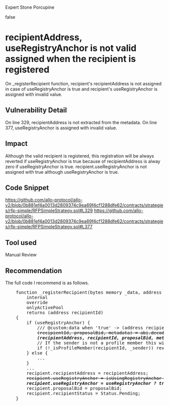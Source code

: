 Expert Stone Porcupine

false

# recipientAddress, useRegistryAnchor is not valid assigned when the recipient is registered

On _registerRecipient function, recipient's recipientAddress is not assigned in case of  useRegistryAnchor is true and recipient's useRegistryAnchor is assigned with invalid value.

## Vulnerability Detail

On line 329, recipientAddress is not extracted from the metadata.
On line 377, useRegistryAnchor is assigned with invalid value.
## Impact

Although the valid recipient is registered, this registration will be always reverted if useRegistryAnchor is true because of recipientAddress is alway zero if useRegistryAnchor is true. 
recipient.useRegistryAnchor is not assigned with true although useRegistryAnchor is true.

## Code Snippet

https://github.com/allo-protocol/allo-v2/blob/0b881ef4a0013d2809374c9ea69f4cf1288dfe62/contracts/strategies/rfp-simple/RFPSimpleStrategy.sol#L329
https://github.com/allo-protocol/allo-v2/blob/0b881ef4a0013d2809374c9ea69f4cf1288dfe62/contracts/strategies/rfp-simple/RFPSimpleStrategy.sol#L377

## Tool used

Manual Review

## Recommendation

The full code I recommend is as follows.

<pre>
	function _registerRecipient(bytes memory _data, address _sender)
		internal
		override
		onlyActivePool
		returns (address recipientId)
	{
		if (useRegistryAnchor) {
			/// @custom:data when 'true' -> (address recipientId, uint256 proposalBid, Metadata metadata)
			<s>(recipientId, proposalBid, metadata) = abi.decode(_data, (address, uint256, Metadata));</s>
			<em><b>(recipientAddress, recipientId, proposalBid, metadata) = abi.decode(_data, (address, uint256, Metadata));</b></em>
			// If the sender is not a profile member this will revert
			if (!_isProfileMember(recipientId, _sender)) revert UNAUTHORIZED();
		} else {
			...
		}
		...
		recipient.recipientAddress = recipientAddress;
		<s>recipient.useRegistryAnchor = isUsingRegistryAnchor ? true : recipient.useRegistryAnchor;</s>
		<em><b>recipient.useRegistryAnchor = useRegistryAnchor ? true : isUsingRegistryAnchor;</b></em>
		recipient.proposalBid = proposalBid;
		recipient.recipientStatus = Status.Pending;
	}
</pre>